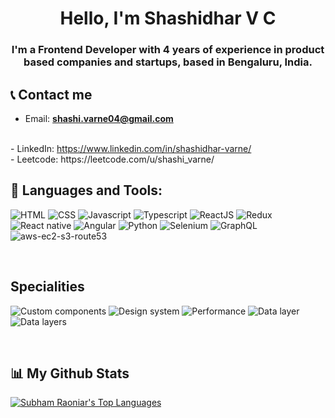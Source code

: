 
<h1 align="center">Hello, I'm Shashidhar V C</h1>
<h3 align="center">I'm a Frontend Developer with 4 years of experience in product based companies and startups, based in Bengaluru, India.</h3>


## 📞 Contact me

- Email: **shashi.varne04@gmail.com**
<br>
- LinkedIn: <a href = "https://www.linkedin.com/in/shashidhar-varne/">https://www.linkedin.com/in/shashidhar-varne/</a> <br>
- Leetcode: https://leetcode.com/u/shashi_varne/


<br/>

## 🚀 Languages and Tools:
<p>
	<span>
    <img src="https://img.shields.io/badge/-HTML -black?&color=white&style=for-the-badge" alt="HTML">
    <img src="https://img.shields.io/badge/-CSS -black?&color=white&style=for-the-badge" alt="CSS">
    <img src="https://img.shields.io/badge/-Javascript -black?&color=white&style=for-the-badge" alt="Javascript">
    <img src="https://img.shields.io/badge/-Typescript -black?&color=white&style=for-the-badge" alt="Typescript">
    <img src="https://img.shields.io/badge/-ReactJS -black?&color=white&style=for-the-badge" alt="ReactJS">
    <img src="https://img.shields.io/badge/-Redux -black?&color=white&style=for-the-badge" alt="Redux">
    <img src="https://img.shields.io/badge/-React native -black?&color=white&style=for-the-badge" alt="React native">
    <img src="https://img.shields.io/badge/-Angular -black?&color=white&style=for-the-badge" alt="Angular">
    <img src="https://img.shields.io/badge/-Python -black?&color=white&style=for-the-badge" alt="Python">
    <img src="https://img.shields.io/badge/-Selenium -black?&color=white&style=for-the-badge" alt="Selenium">
    <img src="https://img.shields.io/badge/-GraphQL -black?&color=white&style=for-the-badge" alt="GraphQL">
    <img src="https://img.shields.io/badge/-AWS(Ec2, s3, route53) -black?&color=white&style=for-the-badge" alt="aws-ec2-s3-route53">
    
    
    


</p>


</p> 
<br/>

## Specialities

<p>
	<span>
    <img src="https://img.shields.io/badge/-Custom Components-white?&color=black&style=for-the-badge" alt="Custom components">
    <img src="https://img.shields.io/badge/-Developing Design system from scratch-white?color=black&style=for-the-badge" alt="Design system">
    <img src="https://img.shields.io/badge/-Performance-white?color=black&style=for-the-badge" alt="Performance">
    <img src="https://img.shields.io/badge/-Data layer-white?color=black&style=for-the-badge" alt="Data layer">
    <img src="https://img.shields.io/badge/-Highly scalable code-white?color=black&style=for-the-badge" alt="Data layers">
</p>

</br>

## 📊 My Github Stats

<a href="https://github.com/shashi-varne/github-readme-stats"><img alt="Subham Raoniar's Top Languages" src="https://github-readme-stats.vercel.app/api/top-langs/?username=shashi-varne&langs_count=8&count_private=true&layout=compact&theme=react&hide_border=true&bg_color=0D1117" /></a>
<br/>
<br/>

